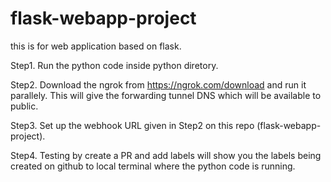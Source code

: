# flask-webapp-project
this is for web application based on flask.


Step1. Run the python code inside python diretory.

Step2. Download the ngrok from https://ngrok.com/download and run it parallely. This will give the forwarding tunnel DNS which will be available to public.

Step3. Set up the webhook URL given in Step2 on this repo (flask-webapp-project).

Step4. Testing by create a PR and add labels will show you the labels being created on github to local terminal where the python code is running.
